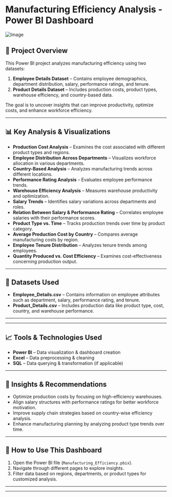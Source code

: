 # Manufacturing Efficiency Analysis - Power BI Dashboard

![Image](https://github.com/user-attachments/assets/bea07c63-2102-4edc-8c0a-328b98fb617a)

## 📌 Project Overview
This Power BI project analyzes manufacturing efficiency using two datasets:
1. **Employee Details Dataset** – Contains employee demographics, department distribution, salary, performance ratings, and tenure.
2. **Product Details Dataset** – Includes production costs, product types, warehouse efficiency, and country-based data.

The goal is to uncover insights that can improve productivity, optimize costs, and enhance workforce efficiency.

---

## 📊 Key Analysis & Visualizations

- **Production Cost Analysis** – Examines the cost associated with different product types and regions.
- **Employee Distribution Across Departments** – Visualizes workforce allocation in various departments.
- **Country-Based Analysis** – Analyzes manufacturing trends across different locations.
- **Performance Rating Analysis** – Evaluates employee performance trends.
- **Warehouse Efficiency Analysis** – Measures warehouse productivity and optimization.
- **Salary Trends** – Identifies salary variations across departments and roles.
- **Relation Between Salary & Performance Rating** – Correlates employee salaries with their performance scores.
- **Product Type vs. Time** – Tracks production trends over time by product category.
- **Average Production Cost by Country** – Compares average manufacturing costs by region.
- **Employee Tenure Distribution** – Analyzes tenure trends among employees.
- **Quantity Produced vs. Cost Efficiency** – Examines cost-effectiveness concerning production output.

---

## 📌 Datasets Used
- **Employee_Details.csv** – Contains information on employee attributes such as department, salary, performance rating, and tenure.
- **Product_Details.csv** – Includes production data like product type, cost, country, and warehouse performance.

---
---

## 📈 Tools & Technologies Used
- **Power BI** – Data visualization & dashboard creation
- **Excel** – Data preprocessing & cleaning
- **SQL** – Data querying & transformation (if applicable)

---

## 🚀 Insights & Recommendations
- Optimize production costs by focusing on high-efficiency warehouses.
- Align salary structures with performance ratings for better workforce motivation.
- Improve supply chain strategies based on country-wise efficiency analysis.
- Enhance manufacturing planning by analyzing product type trends over time.

---

## 📝 How to Use This Dashboard
1. Open the Power BI file (`Manufacturing_Efficiency.pbix`).
2. Navigate through different pages to explore insights.
3. Filter data based on regions, departments, or product types for customized analysis.

---
---
